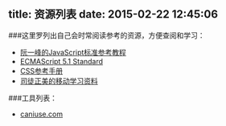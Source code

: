 title: 资源列表
date: 2015-02-22 12:45:06
---

###这里罗列出自己会时常阅读参考的资源，方便查阅和学习：

- [阮一峰的JavaScript标准参考教程](http://javascript.ruanyifeng.com/)
- [ECMAScript 5.1 Standard](http://barretlee.github.io/ST/ES5.1/)
- [CSS参考手册](http://css.doyoe.com/)
- [司徒正美的移动学习资料](https://github.com/RubyLouvre/mobileTech)


###工具列表：

- [caniuse.com](http://caniuse.com/)
